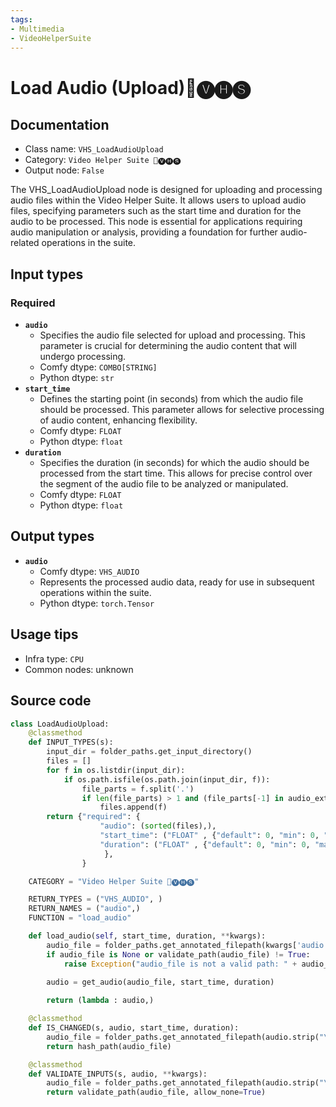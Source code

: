 ```yaml
---
tags:
- Multimedia
- VideoHelperSuite
---
```


# Load Audio (Upload)🎥🅥🅗🅢
## Documentation
- Class name: `VHS_LoadAudioUpload`
- Category: `Video Helper Suite 🎥🅥🅗🅢`
- Output node: `False`

The VHS_LoadAudioUpload node is designed for uploading and processing audio files within the Video Helper Suite. It allows users to upload audio files, specifying parameters such as the start time and duration for the audio to be processed. This node is essential for applications requiring audio manipulation or analysis, providing a foundation for further audio-related operations in the suite.
## Input types
### Required
- **`audio`**
    - Specifies the audio file selected for upload and processing. This parameter is crucial for determining the audio content that will undergo processing.
    - Comfy dtype: `COMBO[STRING]`
    - Python dtype: `str`
- **`start_time`**
    - Defines the starting point (in seconds) from which the audio file should be processed. This parameter allows for selective processing of audio content, enhancing flexibility.
    - Comfy dtype: `FLOAT`
    - Python dtype: `float`
- **`duration`**
    - Specifies the duration (in seconds) for which the audio should be processed from the start time. This allows for precise control over the segment of the audio file to be analyzed or manipulated.
    - Comfy dtype: `FLOAT`
    - Python dtype: `float`
## Output types
- **`audio`**
    - Comfy dtype: `VHS_AUDIO`
    - Represents the processed audio data, ready for use in subsequent operations within the suite.
    - Python dtype: `torch.Tensor`
## Usage tips
- Infra type: `CPU`
- Common nodes: unknown


## Source code
```python
class LoadAudioUpload:
    @classmethod
    def INPUT_TYPES(s):
        input_dir = folder_paths.get_input_directory()
        files = []
        for f in os.listdir(input_dir):
            if os.path.isfile(os.path.join(input_dir, f)):
                file_parts = f.split('.')
                if len(file_parts) > 1 and (file_parts[-1] in audio_extensions):
                    files.append(f)
        return {"required": {
                    "audio": (sorted(files),),
                    "start_time": ("FLOAT" , {"default": 0, "min": 0, "max": 10000000, "step": 0.01}),
                    "duration": ("FLOAT" , {"default": 0, "min": 0, "max": 10000000, "step": 0.01}),
                     },
                }

    CATEGORY = "Video Helper Suite 🎥🅥🅗🅢"

    RETURN_TYPES = ("VHS_AUDIO", )
    RETURN_NAMES = ("audio",)
    FUNCTION = "load_audio"

    def load_audio(self, start_time, duration, **kwargs):
        audio_file = folder_paths.get_annotated_filepath(kwargs['audio'].strip("\""))
        if audio_file is None or validate_path(audio_file) != True:
            raise Exception("audio_file is not a valid path: " + audio_file)
        
        audio = get_audio(audio_file, start_time, duration)

        return (lambda : audio,)

    @classmethod
    def IS_CHANGED(s, audio, start_time, duration):
        audio_file = folder_paths.get_annotated_filepath(audio.strip("\""))
        return hash_path(audio_file)

    @classmethod
    def VALIDATE_INPUTS(s, audio, **kwargs):
        audio_file = folder_paths.get_annotated_filepath(audio.strip("\""))
        return validate_path(audio_file, allow_none=True)

```

